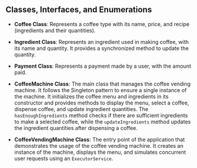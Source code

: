 ## Classes, Interfaces, and Enumerations

- **Coffee Class**: Represents a coffee type with its name, price, and recipe (ingredients and their quantities).

- **Ingredient Class**: Represents an ingredient used in making coffee, with its name and quantity. It provides a synchronized method to update the quantity.

- **Payment Class**: Represents a payment made by a user, with the amount paid.

- **CoffeeMachine Class**: The main class that manages the coffee vending machine. It follows the Singleton pattern to ensure a single instance of the machine. It initializes the coffee menu and ingredients in its constructor and provides methods to display the menu, select a coffee, dispense coffee, and update ingredient quantities. The `hasEnoughIngredients` method checks if there are sufficient ingredients to make a selected coffee, while the `updateIngredients` method updates the ingredient quantities after dispensing a coffee.

- **CoffeeVendingMachine Class**: The entry point of the application that demonstrates the usage of the coffee vending machine. It creates an instance of the machine, displays the menu, and simulates concurrent user requests using an `ExecutorService`.